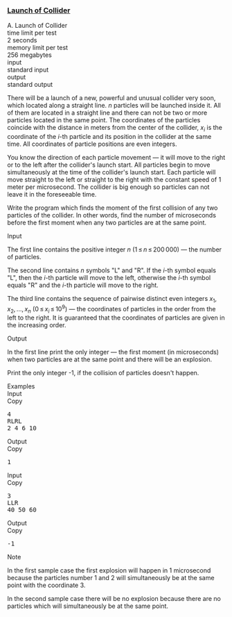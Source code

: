 <h3><a href="https://codeforces.com/contest/699/problem/A" target="_blank" rel="noopener noreferrer">Launch of Collider</a></h3>

<div class="header"><div class="title">A. Launch of Collider</div><div class="time-limit"><div class="property-title">time limit per test</div>2 seconds</div><div class="memory-limit"><div class="property-title">memory limit per test</div>256 megabytes</div><div class="input-file input-standard"><div class="property-title">input</div>standard input</div><div class="output-file output-standard"><div class="property-title">output</div>standard output</div></div><div><p>There will be a launch of a new, powerful and unusual collider very soon, which located along a straight line. <span class="tex-span"><i>n</i></span> particles will be launched inside it. All of them are located in a straight line and there can not be two or more particles located in the same point. The coordinates of the particles coincide with the distance in meters from the center of the collider, <span class="tex-span"><i>x</i><sub class="lower-index"><i>i</i></sub></span> is the coordinate of the <span class="tex-span"><i>i</i></span>-th particle and its position in the collider at the same time. All coordinates of particle positions are <span class="tex-font-style-bf">even integers</span>.</p><p>You know the direction of each particle movement — it will move to the right or to the left after the collider's launch start. All particles begin to move simultaneously at the time of the collider's launch start. Each particle will move straight to the left or straight to the right with the constant speed of <span class="tex-span">1</span> meter per microsecond. The collider is big enough so particles can not leave it in the foreseeable time.</p><p>Write the program which finds the moment of the first collision of any two particles of the collider. In other words, find the number of microseconds before the first moment when any two particles are at the same point.</p></div><div class="input-specification"><div class="section-title">Input</div><p>The first line contains the positive integer <span class="tex-span"><i>n</i></span> (<span class="tex-span">1 ≤ <i>n</i> ≤ 200 000</span>) — the number of particles. </p><p>The second line contains <span class="tex-span"><i>n</i></span> symbols "<span class="tex-font-style-tt">L</span>" and "<span class="tex-font-style-tt">R</span>". If the <span class="tex-span"><i>i</i></span>-th symbol equals "<span class="tex-font-style-tt">L</span>", then the <span class="tex-span"><i>i</i></span>-th particle will move to the left, otherwise the <span class="tex-span"><i>i</i></span>-th symbol equals "<span class="tex-font-style-tt">R</span>" and the <span class="tex-span"><i>i</i></span>-th particle will move to the right.</p><p>The third line contains the sequence of pairwise distinct <span class="tex-font-style-bf">even</span> integers <span class="tex-span"><i>x</i><sub class="lower-index">1</sub>, <i>x</i><sub class="lower-index">2</sub>, ..., <i>x</i><sub class="lower-index"><i>n</i></sub></span> (<span class="tex-span">0 ≤ <i>x</i><sub class="lower-index"><i>i</i></sub> ≤ 10<sup class="upper-index">9</sup></span>) — the coordinates of particles in the order from the left to the right. It is guaranteed that the coordinates of particles are given in the increasing order. </p></div><div class="output-specification"><div class="section-title">Output</div><p>In the first line print the only integer — the first moment (in microseconds) when two particles are at the same point and there will be an explosion. </p><p>Print the only integer <span class="tex-font-style-tt">-1</span>, if the collision of particles doesn't happen. </p></div><div class="sample-tests"><div class="section-title">Examples</div><div class="sample-test"><div class="input"><div class="title">Input<div title="Copy" data-clipboard-target="#id005603702497216785" id="id008801335024297742" class="input-output-copier">Copy</div></div><pre id="id005603702497216785">4<br>RLRL<br>2 4 6 10<br></pre></div><div class="output"><div class="title">Output<div title="Copy" data-clipboard-target="#id006634347177804186" id="id007696192923528365" class="input-output-copier">Copy</div></div><pre id="id006634347177804186">1<br></pre></div><div class="input"><div class="title">Input<div title="Copy" data-clipboard-target="#id006780525153880127" id="id009206606760294845" class="input-output-copier">Copy</div></div><pre id="id006780525153880127">3<br>LLR<br>40 50 60<br></pre></div><div class="output"><div class="title">Output<div title="Copy" data-clipboard-target="#id009531367654641711" id="id009806985728204033" class="input-output-copier">Copy</div></div><pre id="id009531367654641711">-1<br></pre></div></div></div><div class="note"><div class="section-title">Note</div><p>In the first sample case the first explosion will happen in <span class="tex-span">1</span> microsecond because the particles number <span class="tex-span">1</span> and <span class="tex-span">2</span> will simultaneously be at the same point with the coordinate <span class="tex-span">3</span>. </p><p>In the second sample case there will be no explosion because there are no particles which will simultaneously be at the same point.</p></div>